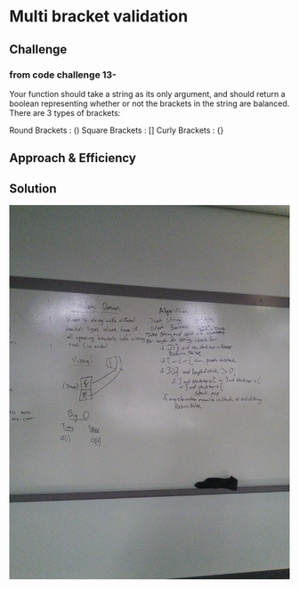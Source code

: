 # Multi bracket validation


## Challenge
### from code challenge 13-
Your function should take a string as its only argument, and should return a boolean representing whether or not the brackets in the string are balanced. There are 3 types of brackets:

Round Brackets : ()
Square Brackets : []
Curly Brackets : {}

## Approach & Efficiency



## Solution


![](../../assets/13multi_bracket.jpg)

